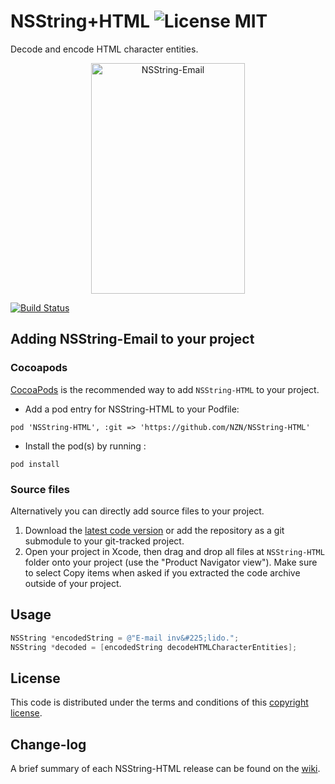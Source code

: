 NSString+HTML ![License MIT](https://go-shields.herokuapp.com/license-MIT-blue.png)
=============

Decode and encode HTML character entities.

<p align="center">
  <img src="http://s7.postimg.org/p06h2atzv/NSString_HTML.png" alt="NSString-Email" title="NSString-Email" width="246" height="369">
</p>

[![Build Status](https://api.travis-ci.org/NZN/NSString-HTML.png)](https://api.travis-ci.org/NZN/NSString-HTML.png)

## Adding NSString-Email to your project

### Cocoapods

[CocoaPods](http://cocoapods.org) is the recommended way to add `NSString-HTML` to your project.

* Add a pod entry for NSString-HTML to your Podfile:

```
pod 'NSString-HTML', :git => 'https://github.com/NZN/NSString-HTML'
```

* Install the pod(s) by running :

```
pod install
```

### Source files

Alternatively you can directly add source files to your project.

1. Download the [latest code version](https://github.com/NZN/NSString-HTML/archive/master.zip) or add the repository as a git submodule to your git-tracked project.
2. Open your project in Xcode, then drag and drop all files at `NSString-HTML` folder onto your project (use the "Product Navigator view"). Make sure to select Copy items when asked if you extracted the code archive outside of your project.

## Usage

```objective-c
NSString *encodedString = @"E-mail inv&#225;lido.";
NSString *decoded = [encodedString decodeHTMLCharacterEntities];
```

## License

This code is distributed under the terms and conditions of this [copyright license](LICENSE).

## Change-log

A brief summary of each NSString-HTML release can be found on the [wiki](https://github.com/NZN/NSString-HTML/wiki/Change-log).
